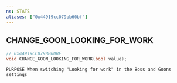 ```yaml
---
ns: STATS
aliases: ["0x44919cc079bb60bf"]
---
```

## CHANGE_GOON_LOOKING_FOR_WORK

```c
// 0x44919CC079BB60BF
void CHANGE_GOON_LOOKING_FOR_WORK(bool value);
```

```
PURPOSE When switching "Looking for work" in the Boss and Goons settings
```
